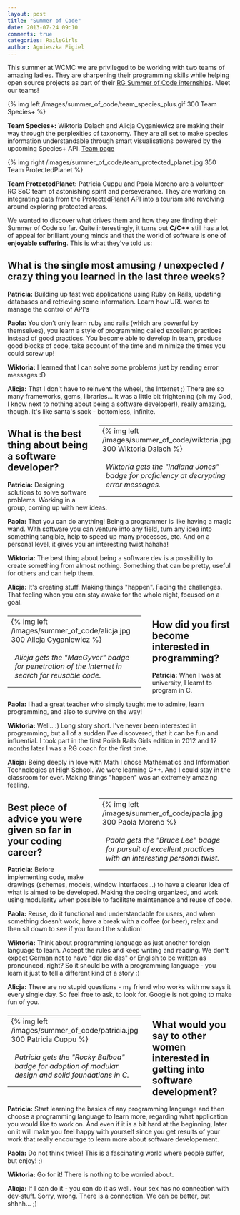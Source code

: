 ```yaml
---
layout: post
title: "Summer of Code"
date: 2013-07-24 09:10
comments: true
categories: RailsGirls
author: Agnieszka Figiel
---
```


This summer at WCMC we are privileged to be working with two teams of amazing ladies. They are sharpening their programming skills while helping open source projects as part of their <a href="http://railsgirlssummerofcode.org/">RG Summer of Code internships</a>. Meet our teams!

<p style="clear:both">
{% img left /images/summer_of_code/team_species_plus.gif 300 Team Species+ %}

<strong>Team Species+:</strong> Wiktoria Dalach and Alicja Cyganiewicz are making their way through the perplexities of taxonomy. They are all set to make species information understandable through smart visualisations powered by the upcoming Species+ API. <a href="http://teams.railsgirlssummerofcode.org/teams/7">Team page</a>
</p>

<p style="clear:both">
{% img right /images/summer_of_code/team_protected_planet.jpg 350 Team ProtectedPlanet %}

<strong>Team ProtectedPlanet:</strong> Patricia Cuppu and Paola Moreno are a volunteer RG SoC team of astonishing spirit and perseverance. They are working on integrating data from the <a href="http://www.protectedplanet.net/">ProtectedPlanet</a> API into a tourism site revolving around exploring protected areas.
</p>

<p>
We wanted to discover what drives them and how they are finding their Summer of Code so far. Quite interestingly, it turns out <strong>C/C++</strong> still has a lot of appeal for brilliant young minds and that the world of software is one of <strong>enjoyable suffering</strong>. This is what they've told us:
</p>

<h2>What is the single most amusing / unexpected / crazy thing you learned in the last three weeks?</h2>

<p>
<strong>Patricia:</strong>
Building up fast web applications using Ruby on Rails, updating databases and retrieving some information. Learn how URL works to manage the control of API's
</p>
<p>
<strong>Paola:</strong>
You don’t only learn ruby and rails (which are powerful by themselves), you learn a style of programming called excellent practices instead of good practices. You become able to develop in team, produce good blocks of code, take account of the time and minimize the times you could screw up!
</p>
<p>
<strong>Wiktoria:</strong>
I learned that I can solve some problems just by reading error messages :D
</p>
<p>
<strong>Alicja:</strong>
That I don't have to reinvent the wheel, the Internet ;) There are so many frameworks, gems, libraries... It was a little bit frightening (oh my God, I know next to nothing about being a software developer!), really amazing, though. It's like santa's sack - bottomless, infinite.
</p>

<table align="right" style="width:300px;float:right;margin: 0.5em 0 0.5em 1.5em" class="image">
<tbody><tr><td>{% img left /images/summer_of_code/wiktoria.jpg 300 Wiktoria Dalach %}</td></tr>
<tr><td class="caption" style="padding:1em;font-style:italic">Wiktoria gets the "Indiana Jones" badge for proficiency at decrypting error messages.</td></tr>
</tbody></table>

<h2>What is the best thing about being a software developer?</h2>
<p>
<strong>Patricia:</strong>
Designing solutions to solve software problems. Working in a group, coming up with new ideas.
</p>
<p>
<strong>Paola:</strong>
That you can do anything! Being a programmer is like having a magic wand. With software you can venture into any field, turn any idea into something tangible, help to speed up many processes, etc. And on a personal level, it gives you an interesting twist hahaha!
</p>
<p>
<strong>Wiktoria:</strong>
The best thing about being a software dev is a possibility to create something from almost nothing. Something that can be pretty, useful for others and can help them.
</p>
<p>
<strong>Alicja:</strong>
It's creating stuff. Making things "happen". Facing the challenges. That feeling when you can stay awake for the whole night, focused on a goal.
</p>

<table align="left" style="width:300px;float:left;margin: 0.5em 1.5em 0.5em 0" class="image">
<tbody><tr><td>{% img left /images/summer_of_code/alicja.jpg 300 Alicja Cyganiewicz %}</td></tr>
<tr><td class="caption" style="padding:1em;font-style:italic">Alicja gets the "MacGyver" badge for penetration of the Internet in search for reusable code.</td></tr>
</tbody></table>

<h2>How did you first become interested in programming?</h2>
<p>
<strong>Patricia:</strong>
When I was at university, I learnt to program in C.
</p>
<p>
<strong>Paola:</strong>
I had a great teacher who simply taught me to admire, learn programming, and also to survive on the way!
</p>
<p>
<strong>Wiktoria:</strong>
Well.. :) Long story short. I've never been interested in programming, but all of a sudden I've discovered, that it can be fun and influential. I took part in the first Polish Rails Girls edition in 2012 and 12 months later I was a RG coach for the first time.
</p>
<p>
<strong>Alicja:</strong>
Being deeply in love with Math I chose Mathematics and Information Technologies at High School. We were learning C++. And I could stay in the classroom for ever. Making things "happen" was an extremely amazing feeling.
</p>

<table align="right" style="width:300px;float:right;margin: 0.5em 0 0.5em 1.5em" class="image">
<tbody><tr><td>{% img left /images/summer_of_code/paola.jpg 300 Paola Moreno %}</td></tr>
<tr><td class="caption" style="padding:1em;font-style:italic">Paola gets the "Bruce Lee" badge for pursuit of excellent practices with an interesting personal twist.</td></tr>
</tbody></table>

<h2>Best piece of advice you were given so far in your coding career?</h2>
<p>
<strong>Patricia:</strong>
Before implementing code, make drawings (schemes, models, window interfaces...) to have a clearer idea of what is aimed to be developed. Making the coding organized, and work using modularity when possible to facilitate maintenance and reuse of code.
</p>
<p>
<strong>Paola:</strong>
Reuse, do it functional and understandable for users, and when something doesn’t work, have a break with a coffee (or beer), relax and then sit down to see if you found the solution!
</p>
<p>
<strong>Wiktoria:</strong>
Think about programming language as just another foreign language to learn. Accept the rules and keep writing and reading. We don't expect German not to have "der die das" or English to be written as pronounced, right? So it should be with a programming language - you learn it just to tell a different kind of a story :)
</p>
<p>
<strong>Alicja:</strong>
There are no stupid questions - my friend who works with me says it every single day. So feel free to ask, to look for. Google is not going to make fun of you.
</p>

<table align="left" style="width:300px;float:left;margin: 0.5em 1.5em 0.5em 0" class="image">
<tbody><tr><td>{% img left /images/summer_of_code/patricia.jpg 300 Patricia Cuppu %}</td></tr>
<tr><td class="caption" style="padding:1em;font-style:italic">Patricia gets the "Rocky Balboa" badge for adoption of modular design and solid foundations in C.</td></tr>
</tbody></table>

<h2>What would you say to other women interested in getting into software development?</h2>
<p>
<strong>Patricia:</strong>
Start learning the basics of any programming language and then choose a programming language to learn more, regarding what application you would like to work on. And even if it is a bit hard at the beginning, later on it will make you feel happy with yourself since you get results of your work that really encourage to learn more about software developement.
</p>
<p>
<strong>Paola:</strong>
Do not think twice! This is a fascinating world where people suffer, but enjoy! ;)
</p>
<p>
<strong>Wiktoria:</strong>
Go for it! There is nothing to be worried about.
</p>
<p>
<strong>Alicja:</strong>
If I can do it - you can do it as well. Your sex has no connection with dev-stuff. Sorry, wrong. There is a connection. We can be better, but shhhh... ;)
</p>

